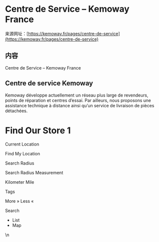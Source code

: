 # Centre de Service – Kemoway France

来源网址：[https://kemoway.fr/pages/centre-de-service](https://kemoway.fr/pages/centre-de-service)

## 内容

<link rel="stylesheet" href="/assets/css/markdown.css">

Centre de Service – Kemoway France

## Centre de service Kemoway

Kemoway développe actuellement un réseau plus large de revendeurs, points de réparation et centres d’essai. Par ailleurs, nous proposons une assistance technique à distance ainsi qu’un service de livraison de pièces détachées.

# Find Our Store 1

Current Location

Find My Location

Search Radius

Search Radius Measurement

Kilometer
Mile

Tags

More »
Less «

Search

- List
- Map

\n
